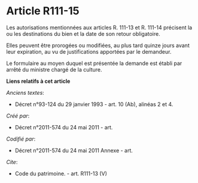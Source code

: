 # Article R111-15

Les autorisations mentionnées aux articles R. 111-13 et R. 111-14 précisent la ou les destinations du bien et la date de son
retour obligatoire.

Elles peuvent être prorogées ou modifiées, au plus tard quinze jours avant leur expiration, au vu de justifications apportées
par le demandeur.

Le formulaire au moyen duquel est présentée la demande est établi par arrêté du ministre chargé de la culture.

**Liens relatifs à cet article**

_Anciens textes_:

  - Décret n°93-124 du 29 janvier 1993 - art. 10 (Ab), alinéas 2 et 4.

_Créé par_:

  - Décret n°2011-574 du 24 mai 2011  - art.

_Codifié par_:

  - Décret n°2011-574 du 24 mai 2011 Annexe - art.

_Cite_:

  - Code du patrimoine. - art. R111-13 (V)
